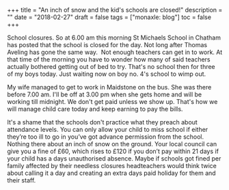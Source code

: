 +++
title = "An inch of snow and the kid's schools are closed!"
description = ""
date = "2018-02-27"
draft = false
tags = ["monaxle: blog"]
toc = false
+++

School closures. So at 6.00 am this morning St Michaels School in Chatham has posted that the school is closed for the day. Not long after Thomas Aveling has gone the same way.  Not enough teachers can get in to work. At that time of the morning you have to wonder how many of said teachers actually bothered getting out of bed to try. That's no school then for three of my boys today. Just waiting now on boy no. 4's school to wimp out.

My wife managed to get to work in Maidstone on the bus. She was there before 7.00 am. I'll be off at 3.00 pm when she gets home and will be working till midnight. We don't get paid unless we show up. That's how we will manage child care today and keep earning to pay the bills.  

It's a shame that the schools don't practice what they preach about attendance levels. You can only allow your child to miss school if either they’re too ill to go in you’ve got advance permission from the school. Nothing there about an inch of snow on the ground. Your local council can give you a fine of £60, which rises to £120 if you don’t pay within 21 days if your child has a days unauthorised absence. Maybe if schools got fined per family affected by their needless closures headteachers would think twice about calling it a day and creating an extra days paid holiday for them and their staff.
